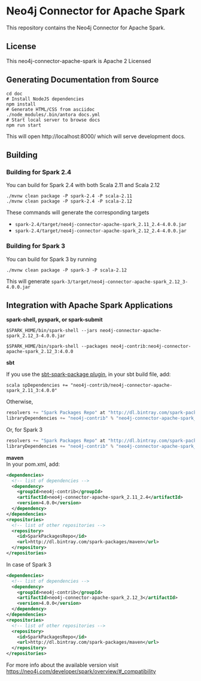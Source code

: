 # Neo4j Connector for Apache Spark

This repository contains the Neo4j Connector for Apache Spark.

## License

This neo4j-connector-apache-spark is Apache 2 Licensed

## Generating Documentation from Source

```
cd doc
# Install NodeJS dependencies
npm install
# Generate HTML/CSS from asciidoc
./node_modules/.bin/antora docs.yml
# Start local server to browse docs
npm run start
```

This will open http://localhost:8000/ which will serve development docs.

## Building

### Building for Spark 2.4

You can build for Spark 2.4 with both Scala 2.11 and Scala 2.12

```
./mvnw clean package -P spark-2.4 -P scala-2.11
./mvnw clean package -P spark-2.4 -P scala-2.12
```

These commands will generate the corresponding targets
* `spark-2.4/target/neo4j-connector-apache-spark_2.11_2.4-4.0.0.jar`
* `spark-2.4/target/neo4j-connector-apache-spark_2.12_2.4-4.0.0.jar`


### Building for Spark 3

You can build for Spark 3 by running

```
./mvnw clean package -P spark-3 -P scala-2.12
```

This will generate `spark-3/target/neo4j-connector-apache-spark_2.12_3-4.0.0.jar`


## Integration with Apache Spark Applications

**spark-shell, pyspark, or spark-submit**

`$SPARK_HOME/bin/spark-shell --jars neo4j-connector-apache-spark_2.12_3-4.0.0.jar`

`$SPARK_HOME/bin/spark-shell --packages neo4j-contrib:neo4j-connector-apache-spark_2.12_3:4.0.0`

**sbt**

If you use the [sbt-spark-package plugin](https://github.com/databricks/sbt-spark-package), in your sbt build file, add:

```scala spDependencies += "neo4j-contrib/neo4j-connector-apache-spark_2.11_3:4.0.0"```

Otherwise,

```scala
resolvers += "Spark Packages Repo" at "http://dl.bintray.com/spark-packages/maven"
libraryDependencies += "neo4j-contrib" % "neo4j-connector-apache-spark_2.11_2.4" % "4.0.0"
```

Or, for Spark 3

```scala
resolvers += "Spark Packages Repo" at "http://dl.bintray.com/spark-packages/maven"
libraryDependencies += "neo4j-contrib" % "neo4j-connector-apache-spark_2.12_3" % "4.0.0"
```  

**maven**  
In your pom.xml, add:   

```xml
<dependencies>
  <!-- list of dependencies -->
  <dependency>
    <groupId>neo4j-contrib</groupId>
    <artifactId>neo4j-connector-apache-spark_2.11_2.4</artifactId>
    <version>4.0.0</version>
  </dependency>
</dependencies>
<repositories>
  <!-- list of other repositories -->
  <repository>
    <id>SparkPackagesRepo</id>
    <url>http://dl.bintray.com/spark-packages/maven</url>
  </repository>
</repositories>
```

In case of Spark 3

```xml
<dependencies>
  <!-- list of dependencies -->
  <dependency>
    <groupId>neo4j-contrib</groupId>
    <artifactId>neo4j-connector-apache-spark_2.12_3</artifactId>
    <version>4.0.0</version>
  </dependency>
</dependencies>
<repositories>
  <!-- list of other repositories -->
  <repository>
    <id>SparkPackagesRepo</id>
    <url>http://dl.bintray.com/spark-packages/maven</url>
  </repository>
</repositories>
```

For more info about the available version visit https://neo4j.com/developer/spark/overview/#_compatibility